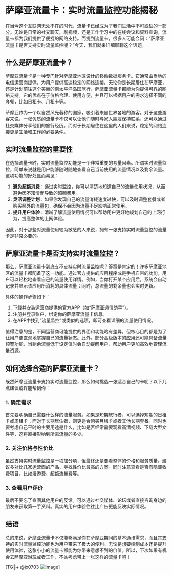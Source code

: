 # 萨摩亚流量卡：实时流量监控功能揭秘

在当今这个互联网无处不在的时代，流量卡已经成为了我们生活中不可或缺的一部分。无论是日常的社交聊天、刷视频，还是工作学习中的在线会议和资料查询，流量卡都为我们提供了便捷的网络支持。而提到流量卡，很多人可能会问：“萨摩亚流量卡是否支持实时流量监控呢？”今天，我们就来详细聊聊这个话题。

## 什么是萨摩亚流量卡？

萨摩亚流量卡是一种专门针对萨摩亚地区设计的移动数据服务卡。它通常由当地的电信运营商提供，为用户提供高速稳定的网络连接。无论你是长期居住在萨摩亚，还是计划前往这个美丽的南太平洋岛国旅行，萨摩亚流量卡都能为你提供可靠的网络支持。它的优点在于价格合理、使用方便，并且可以根据用户的需求选择不同的套餐，比如日租卡、月租卡等。

萨摩亚作为一个以自然风光著称的国家，吸引着来自世界各地的游客。对于这些游客来说，一张优质的流量卡不仅可以让他们随时与家人朋友保持联系，还可以通过社交媒体分享他们的旅行经历。而对于长期居住在这里的人们来说，稳定的网络连接更是生活和工作的必要条件。

## 实时流量监控的重要性

在选择流量卡时，实时流量监控功能是一个非常重要的考量因素。所谓实时流量监控，简单来说就是用户能够随时随地查看自己当前使用的流量情况以及剩余流量。这项功能的好处显而易见：

1. **避免超额消费**：通过实时监控，你可以清楚地知道自己的流量使用状况，从而避免因不知情而导致的超额费用。
2. **灵活调整计划**：如果你发现自己的流量消耗速度过快，可以及时调整套餐或者购买额外的流量包，确保不会因为流量不足影响正常使用。
3. **提升用户体验**：清晰了解流量使用情况可以帮助用户更好地规划自己的上网行为，提高整体的上网体验。

因此，对于那些对流量使用较为敏感的人来说，拥有一张支持实时流量监控的流量卡是非常必要的。

## 萨摩亚流量卡是否支持实时流量监控？

那么，萨摩亚流量卡到底支不支持实时流量监控呢？答案是肯定的！许多萨摩亚地区的流量卡都配备了这一功能。通过官方提供的应用程序或是手机自带的功能，用户可以轻松地查看自己的流量使用详情。例如，当你打开某个应用后，系统会自动记录并显示该应用所消耗的具体流量；同时，总流量的剩余量也会实时更新。

具体的操作步骤如下：
1. 下载并安装运营商提供的官方APP（如“萨摩亚通信助手”）。
2. 注册并登录账户，绑定你的萨摩亚流量卡信息。
3. 在APP中找到“流量监控”或类似的选项，即可查看详细的流量使用情况。

值得注意的是，不同运营商可能提供的界面和功能略有差异，但核心目的都是为了让用户更直观地掌握自己的流量状态。此外，部分高级版本的应用还可能具备流量预警功能，当剩余流量低于设定值时会自动提醒用户，帮助用户更加高效地管理流量资源。

## 如何选择合适的萨摩亚流量卡？

既然萨摩亚流量卡支持实时流量监控，那么如何挑选一张适合自己的卡呢？以下几点建议或许能帮到你：

### 1. 确定需求
首先要明确自己需要什么样的流量服务。如果是短期旅行者，可以选择短期的日租卡或周租卡；而对于长期居住者，则更适合购买月租卡或者其他长期套餐。同时也要考虑自己平时的主要用途是什么，比如是否经常需要观看高清视频、下载大型文件等，这将直接影响到所需流量的多少。

### 2. 关注价格与性价比
虽然支持实时流量监控是一项加分项，但最终还是要看整体的价格和服务质量。建议多对比几家运营商的产品，寻找性价比最高的方案。同时注意查看是否有隐藏收费项目，比如漫游费、超额流量费等。

### 3. 查看用户评价
最后不要忘了查阅其他用户的反馈。可以通过社交媒体、论坛或者直接咨询身边的朋友来获取第一手资料。真实的用户体验往往比广告更能反映实际情况。

## 结语

总的来说，萨摩亚流量卡不仅能够满足你在萨摩亚期间的基本通讯需求，而且其支持的实时流量监控功能也为用户带来了极大的便利。无论是想要控制成本还是提升使用体验，这张小小的流量卡都能为你带来意想不到的价值。所以，下次如果有机会去萨摩亚游玩或者工作，不妨考虑带上一张这样的流量卡吧！

[TG💪+ @jx0703 ![Image](https://github.com/user-attachments/assets/dbca1d08-cadb-493c-b0ec-ad6f7a83f270)]